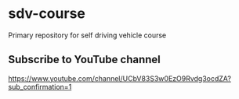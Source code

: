 # sdv-course
Primary repository for self driving vehicle course

## Subscribe to YouTube channel

https://www.youtube.com/channel/UCbV83S3w0EzO9Rvdg3ocdZA?sub_confirmation=1

